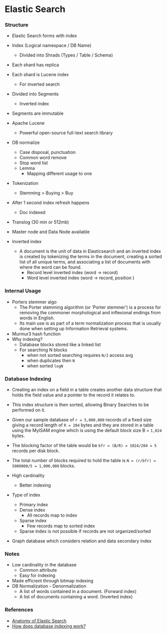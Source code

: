 # Elastic Search

### Structure

- Elastic Search forms with index
- Index (Logical namespace / DB Name)
    - Divided into Shrads (Types / Table / Schema)
- Each shard has replica
- Each shard is Lucene index
    - For inverted search
- Divided into Segments
    - Inverted index
- Segments are immutable
- Apache Lucene
    - Powerful open-source full-text search library
- DB normalize
    - Case disposal, punctuation
    - Common word remove    
    - Stop word list
    - Lemma
        - Mapping different usage to one
- Tokenization
    - Stemming > Buying > Buy
- After 1 second index refresh happens
    - Doc indexed
- Translog (30 min or 512mb)
- Master node and Data Node available

- Inverted index
    - A document is the unit of data in Elasticsearch and an inverted index is created by tokenizing the terms in the document, creating a sorted list of all unique terms, and associating a list of documents with where the word can be found.
      - Record level inverted index (word -> record)
      - Word level inverted index (word -> record, position )

### Internal Usage
- Porters stemmer algo
    - The Porter stemming algorithm (or ‘Porter stemmer’) is a process for removing the commoner morphological and inflexional endings from words in English. 
    - Its main use is as part of a term normalization process that is usually done when setting up Information Retrieval systems.
- Murmur3 hash function
- Why indexing?
    - Database blocks stored like a linked list
    - For searching  N blocks 
        - when not sorted searching requires `N/2` access avg
        - when duplicates then `N`
        - when sorted `logN`

### Database Indexing

- Creating an index on a field in a table creates another data structure that holds the field value and a pointer to the record it relates to. 

- This index structure is then sorted, allowing Binary Searches to be performed on it.

- Given our sample database of `r = 5,000,000` records of a fixed size giving a record length of `R = 204` bytes and they are stored in a table using the MyISAM engine which is using the default block size B = `1,024` bytes. 

- The blocking factor of the table would be `bfr = (B/R) = 1024/204 = 5` records per disk block.

- The total number of blocks required to hold the table is `N = (r/bfr) = 5000000/5 = 1,000,000` blocks.

- High cardinality
    - Better indexing

- Type of index 
    - Primary index
    - Dense index 
        - All records map to index
    - Sparse index
        - Few records map to sorted index
    - Sparse index is not possible if records are not organized/sorted

- Graph database which considers relation and data 
secondary index

### Notes
- Low cardinality in the database 
    - Common attribute
    - Easy for indexing
- Made efficient through bitmap indexing
- DB Normalization - Denormalization
    - A list of words contained in a document. (Forward index)
    - A list of documents containing a word. (Inverted index)

### References
- [Anatomy of Elastic Search](https://blog.insightdatascience.com/anatomy-of-an-elasticsearch-cluster-part-i-7ac9a13b05db)
- [How does database indexing work?](https://stackoverflow.com/questions/1108/how-does-database-indexing-work)